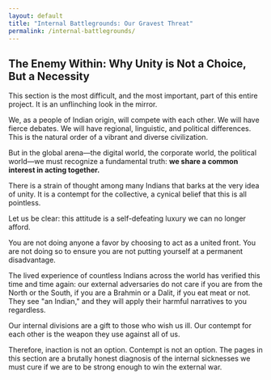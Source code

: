 ```yaml
---
layout: default
title: "Internal Battlegrounds: Our Gravest Threat"
permalink: /internal-battlegrounds/
---
```


## The Enemy Within: Why Unity is Not a Choice, But a Necessity

This section is the most difficult, and the most important, part of this entire project. It is an unflinching look in the mirror.

We, as a people of Indian origin, will compete with each other. We will have fierce debates. We will have regional, linguistic, and political differences. This is the natural order of a vibrant and diverse civilization.

But in the global arena—the digital world, the corporate world, the political world—we must recognize a fundamental truth: **we share a common interest in acting together.**

There is a strain of thought among many Indians that barks at the very idea of unity. It is a contempt for the collective, a cynical belief that this is all pointless.

Let us be clear: this attitude is a self-defeating luxury we can no longer afford.

You are not doing anyone a favor by choosing to act as a united front. You are not doing so to ensure you are not putting yourself at a permanent disadvantage.

The lived experience of countless Indians across the world has verified this time and time again: our external adversaries do not care if you are from the North or the South, if you are a Brahmin or a Dalit, if you eat meat or not. They see "an Indian," and they will apply their harmful narratives to you regardless.

Our internal divisions are a gift to those who wish us ill. Our contempt for each other is the weapon they use against all of us.

Therefore, inaction is not an option. Contempt is not an option. The pages in this section are a brutally honest diagnosis of the internal sicknesses we must cure if we are to be strong enough to win the external war.
